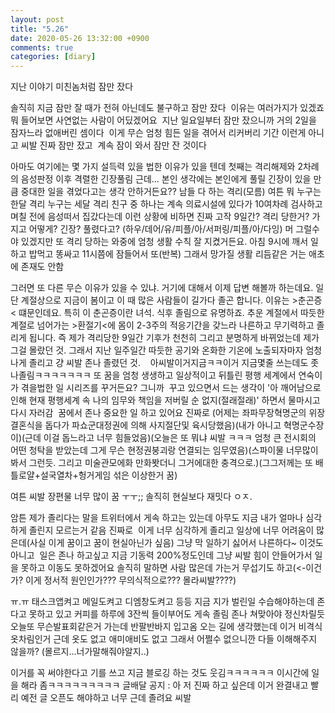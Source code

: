 ```yaml
---
layout: post
title: "5.26"
date: 2020-05-26 13:32:00 +0900
comments: true 
categories: [diary] 
---
```

지난 이야기
미친놈처럼 잠만 잤다

솔직히 지금 잠만 잘 때가 전혀 아닌데도 불구하고 잠만 잤다 
이유는 여러가지가 있겠죠 뭐 들어보면 사연없는 사람이 어딨겠어요 
지난 일요일부터 잠만 잤으니까 거의 2일을 잠자느라 없애버린 셈이다 
이게 무슨 엄청 힘든 일을 겪어서 리커버리 기간 이런게 아니고 씨발 진짜 잠만 잤고 
계속 잠이 와서 잠만 잔 것이다 

아마도 여기에는 몇 가지 설득력 있을 법한 이유가 있을 텐데 첫째는 격리해제와 2차례의 음성판정 이후 격렬한 긴장풀림
근데... 본인 생각에는 본인에게 풀릴 긴장이 있을 만큼 중대한 일을 겪었다고는 생각 안하거든요??
남들 다 하는 격리(모름) 여튼 뭐 누구는 한달 격리 누구는 세달 격리 친구 중 하나는 계속 의료시설에 있다가 10여차례 검사하고 며칠 전에 음성떠서 집갔다는데
이런 상황에 비하면 진짜 고작 9일간? 격리 당한거? 가지고 어떻게? 긴장? 풀렸다고? (하우/데어/유/피플/아/서퍼링/피플/아/다잉)
머 그럴수야 있겠지만 또 격리 당하는 와중에 엄청 생활 수칙 잘 지켰거든요. 아침 9시에 깨서 일하고 밥먹고 똥싸고 11시쯤에 잠들어서 또(반복)
그래서 망가질 생활 리듬같은 거는 애초에 존재도 안함

그러면 또 다른 무슨 이유가 있을 수 있냐. 거기에 대해서 이제 답변 해볼까 하는데요.
일단 계절상으로 지금이 봄이고 이 때 많은 사람들이 길가다 졸곤 합니다. 이유는 >춘곤증< 떄문인데요. 특히 이 춘곤증이란 녀석. 식후 졸림으로 유명하죠.
추운 계절에서 따듯한 계절로 넘어가는 >환절기<에 몸이 2-3주의 적응기간을 갖느라 나른하고 무기력하고 졸리게 됩니다.
즉 제가 격리당한 9일간 기후가 천천히 그리고 분명하게 바뀌었는데 제가 그걸 몰랐던 것.
그래서 지난 일주일간 따듯한 공기와 온화한 기온에 노출되자마자 엄청나게 졸리고 걍 씨발 존나 졸렸던 것.
  
아씨발이거지금ㅋㅋ이거 지금몇줄 쓰는데도 좃나졸림ㅋㅋㅋㅋㅋㅋㅋ
또 꿈을 엄청 생생하고 일상적이고 뒤틀린 평행 세계에서 연숙이가 겪을법한 일 시리즈를 꾸거든요? 그니까 
꾸고 있으면서 드는 생각이 '아 깨어남으로 인해 현재 평행세계 속 나의 임무와 책임을 저버릴 순 없지(절래절래)' 하면서 물마시고 다시 자러감 
꿈에서 존나 중요한 일 하고 있어요 진짜로 (어제는 좌파무장혁명군의 위장 결혼식을 돕다가 파쇼군대정권에 의해 사지절단및 육시당했음)(내가 아니고 혁명군수장이)(근데 이걸 돕느라고 너무 힘들었음)(오늘은 또 뭐냐 씨발 ㅋㅋㅋ 엄청 큰 전시회의 어떤 청탁을 받았는데 그게 무슨 현정권붕괴랑 연결되는 임무였음)(스파이물 너무많이봐서 그런듯. 그리고 미술관모에화 만화봣더니 그거에대한 충격으로.)(그그저께는 또 배틀로얄+설국열차+헝거게임 섞은 이상한거 꿈)

여튼 씨발 장편물 너무 많이 꿈 ㅜㅜ;; 솔직히 현실보다 재밋다 ㅇㅈ.

암튼 제가 졸리다는 말을 트위터에서 게속 하고는 있는데 아무도 지금 내가 얼마나 심각하게 졸린지 모르는거 같음 진짜로 
이게 너무 심각하게 졸리고 일상에 너무 어려움이 많은데(사실 이게 꿈이고 꿈이 현실아닌가 싶음) 그냥 막 일하기 싫어서 나른하다~ 이것도 아니고 
일은 존나 하고싶고 지금 기동력 200%정도인데 그냥 씨발 힘이 안들어가서 일을 못하고 이동도 못하겠어요
솔직히 말하면 사람 많은데 가는거 무섭기도 하고(<-이건가? 이게 정서적 원인인가??? 무의식적으로??? 몰라씨발????)

ㅠ.ㅠ
태스크앱켜고 메일도켜고 디엠창도켜고 등등 지금 지가 벌린일 수습해야하는데 존다고 못하고 있고
커피를 하루에 3잔씩 들이부어도 게속 졸림 존나 쳐맞아야 정신차릴듯
오늘또 무슨발표회같은거 가는데 반팔반바지 입고옴 오는 길에 생각했는데 이거 비격식 옷차림인거
근데 옷도 없고 애미애비도 없고 그래서 어쩔수 없으니깐 다들 이해해주지 않을까? (몰르지...너가말해줘야알지..)

이거를 꼭 써야한다고 기를 쓰고 지금 블로깅 하는 것도 웃김ㅋㅋㅋㅋㅋㅋ 이시간에 일을 해라 좀ㅋㅋㅋㅋㅋㅋㅋㅋㅋ
글배달 공지 : 아 저 진짜 하고 싶은데 이거 완결내고 빨리 예전 글 오픈도 해야하고 너무 근데 졸려요 씨발 

